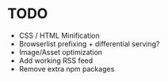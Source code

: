 # TODO

- CSS / HTML Minification
- Browserlist prefixing + differential serving?
- Image/Asset optimization
- Add working RSS feed
- Remove extra npm packages
